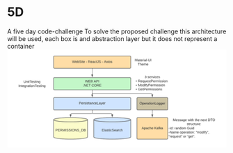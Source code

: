 # 5D
A five day code-challenge 
To solve the proposed challenge this architecture will be used, each box is and abstraction layer but it does not represent a container
![alt text](Architecture.png "Title")
